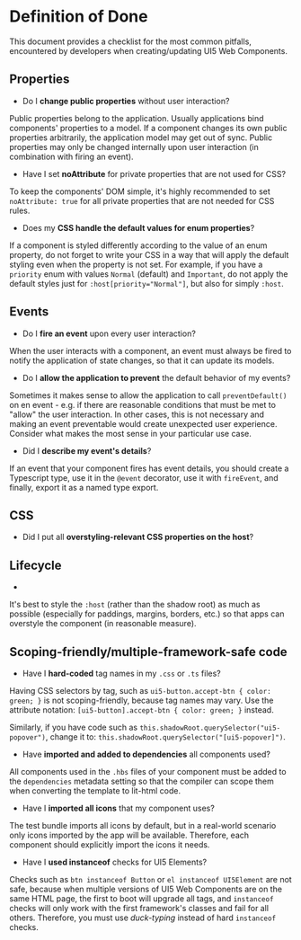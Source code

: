 # Definition of Done

This document provides a checklist for the most common pitfalls, encountered by developers
when creating/updating UI5 Web Components.

## Properties

 - Do I **change public properties** without user interaction? 
    
Public properties belong to the application. Usually applications bind components' properties to a model.
If a component changes its own public properties arbitrarily, the application model may get out of sync. Public properties
may only be changed internally upon user interaction (in combination with firing an event).

 - Have I set **noAttribute** for private properties that are not used for CSS?

To keep the components' DOM simple, it's highly recommended to set `noAttribute: true` for all private
properties that are not needed for CSS rules.

 - Does my **CSS handle the default values for enum properties**? 

If a component is styled differently according to the value of an enum property, do not forget to write
your CSS in a way that will apply the default styling even when the property is not set. For example,
if you have a `priority` enum with values `Normal` (default) and `Important`, do not apply the default styles just for
`:host[priority="Normal"]`, but also for simply `:host`.

## Events

 - Do I **fire an event** upon every user interaction? 

When the user interacts with a component, an event
must always be fired to notify the application of state changes, so that it can update its models.

 - Do I **allow the application to prevent** the default behavior of my events?

Sometimes it makes sense to allow the application to call `preventDefault()` on en event - 
e.g. if there are reasonable conditions that must be met to "allow" the user interaction. In other cases,
this is not necessary and making an event preventable would create unexpected user experience.
Consider what makes the most sense in your particular use case.

 - Did I **describe my event's details**?

If an event that your component fires has event details, you should create a Typescript type, use it in the `@event` decorator,
use it with `fireEvent`, and finally, export it as a named type export.

## CSS

 - Did I put all **overstyling-relevant CSS properties on the host**?

## Lifecycle

 - 

It's best to style the `:host` (rather than the shadow root) as much as possible (especially for paddings, margins, borders, etc.)
so that apps can overstyle the component (in reasonable measure).

## Scoping-friendly/multiple-framework-safe code

 - Have I **hard-coded** tag names in my `.css` or `.ts` files?

Having CSS selectors by tag, such as `ui5-button.accept-btn { color: green; }` is not scoping-friendly, because tag names
may vary. Use the attribute notation: `[ui5-button].accept-btn { color: green; }` instead.

Similarly, if you have code such as `this.shadowRoot.querySelector("ui5-popover")`,
change it to: `this.shadowRoot.querySelector("[ui5-popover]")`.

 - Have **imported and added to dependencies** all components used?

All components used in the `.hbs` files of your component must be added to the `dependencies` metadata setting
so that the compiler can scope them when converting the template to lit-html code.

 - Have I **imported all icons** that my component uses?

The test bundle imports all icons by default, but in a real-world scenario only icons imported by the app will be available.
Therefore, each component should explicitly import the icons it needs.

 - Have I **used instanceof** checks for UI5 Elements?

Checks such as `btn instanceof Button` or `el instanceof UI5Element` are not safe,
because when multiple versions of UI5 Web Components are on the same HTML page, the first to boot will upgrade
all tags, and `instanceof` checks will only work with the first framework's classes and fail for all others.
Therefore, you must use *duck-typing* instead of hard `instanceof` checks.